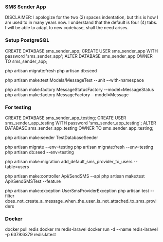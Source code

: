 ### SMS Sender App

DISCLAIMER:
I apologize for the two (2) spaces indentation, but this is how I am used to in many years now.
I understand that the default is four (4) tabs. I will be able to adapt to new codebase, shall the need arises.

### Setup PostgreSQL
CREATE DATABASE sms_sender_app;
CREATE USER sms_sender_app WITH password 'sms_sender_app';
ALTER DATABASE sms_sender_app OWNER TO sms_sender_app;

php artisan migrate:fresh
php artisan db:seed

php artisan make:test Models/MessageTest --unit --with-namespace

php artisan make:factory MessageStatusFactory --model=MessageStatus
php artisan make:factory MessageFactory --model=Message


### For testing
CREATE DATABASE sms_sender_app_testing;
CREATE USER sms_sender_app_testing WITH password 'sms_sender_app_testing';
ALTER DATABASE sms_sender_app_testing OWNER TO sms_sender_app_testing;

php artisan make:seeder TestDatabaseSeeder

php artisan migrate --env=testing
php artisan migrate:fresh --env=testing
php artisan db:seed --env=testing

php artisan make:migration add_default_sms_provider_to_users --table=users

php artisan make:controller Api/SendSMS --api
php artisan make:test Api/SendSMSTest --feature

php artisan make:exception UserSmsProviderException
php artisan test --filter does_not_create_a_message_when_the_user_is_not_attached_to_sms_providers


### Docker
docker pull redis
docker rm redis-laravel
docker run -d --name redis-laravel -p 6379:6379 redis:latest
